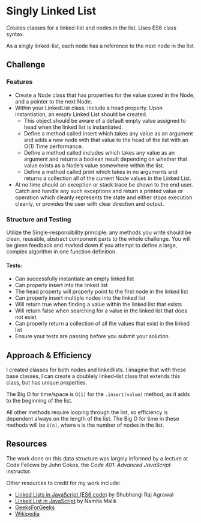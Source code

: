 # Singly Linked List
Creates classes for a linked-list and nodes in the list. Uses ES6 class syntax. 

As a singly linked-list, each node has a reference to the next node in the list.

## Challenge
### Features
* Create a Node class that has properties for the value stored in the Node, and a pointer to the next Node.
* Within your LinkedList class, include a head property. Upon instantiation, an empty Linked List should be created.
  * This object should be aware of a default empty value assigned to head when the linked list is instantiated.
  * Define a method called insert which takes any value as an argument and adds a new node with that value to the head of the list with an O(1) Time performance.
  * Define a method called includes which takes any value as an argument and returns a boolean result depending on whether that value exists as a Node’s value somewhere within the list.
  * Define a method called print which takes in no arguments and returns a collection all of the current Node values in the Linked List.
* At no time should an exception or stack trace be shown to the end user. Catch and handle any such exceptions and return a printed value or operation which cleanly represents the state and either stops execution cleanly, or provides the user with clear direction and output.

### Structure and Testing
Utilize the Single-responsibility principle: any methods you write should be clean, reusable, abstract component parts to the whole challenge. You will be given feedback and marked down if you attempt to define a large, complex algorithm in one function definition.

#### Tests:
* Can successfully instantiate an empty linked list
* Can properly insert into the linked list
* The head property will properly point to the first node in the linked list
* Can properly insert multiple nodes into the linked list
* Will return true when finding a value within the linked list that exists
* Will return false when searching for a value in the linked list that does not exist
* Can properly return a collection of all the values that exist in the linked list
* Ensure your tests are passing before you submit your solution.

## Approach & Efficiency
<!-- What approach did you take? Why? What is the Big O space/time for this approach? -->
I created classes for both nodes and linkedlists. I imagine that with these base classes, I can create a doublely linked-list class that extends this class, but has unique properties. 

The Big O for time/space is `O(1)` for the `.insert(value)` method, as it adds to the beginning of the list.

All other methods require looping through the list, so efficiency is dependent always on the length of the list. The Big O for time in these methods will be `O(n)`, where `n` is the number of nodes in the list.

<!-- ## API
Description of each method publicly available to your Linked List -->

## Resources
The work done on this data structure was largely informed by a lecture at Code Fellows by John Cokos, the _Code 401: Advanced JavaScript_ instructor.

Other resources to credit for my work include:
* [Linked Lists in JavaScript (ES6 code)](https://codeburst.io/js-data-structures-linked-list-3ed4d63e6571) by Shubhangi Raj Agrawal
* [Linked List in JavaScript](https://namitamalik.github.io/Linked-list-in-Javascript/) by Namita Malik
* [GeeksForGeeks](https://www.geeksforgeeks.org/data-structures/linked-list/)
* [Wikipedia](https://en.wikipedia.org/wiki/Linked_list)